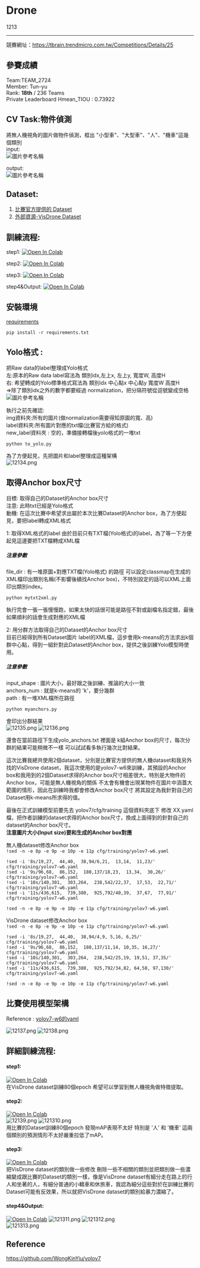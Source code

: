 # Drone
1213

---
競賽網址：https://tbrain.trendmicro.com.tw/Competitions/Details/25


## 參賽成績
Team:TEAM_2724  
Member: Tun-yu  
Rank: **18th** / 236 Teams   
Private Leaderboard Hmean_TIOU : 0.73922


## CV Task:物件偵測  
將無人機視角的圖片做物件偵測，框出 "小型車"、"大型車"、"人"、"機車"這幾個類別  
input:  
![圖片參考名稱](https://upload.cc/i1/2022/12/13/FwcZ4g.png)


output:  
![圖片參考名稱](https://upload.cc/i1/2022/12/13/0K7CAD.png)


## Dataset:

1.   [比賽官方提供的 Dataset](https://tbrain.trendmicro.com.tw/Competitions/Details/25)
2.   [外部資源-VisDrone Dataset](https://github.com/VisDrone/VisDrone-Dataset)
  
## 訓練流程:

 step1: [![Open In Colab](https://colab.research.google.com/assets/colab-badge.svg)](https://colab.research.google.com/drive/1-RwWhtqdBMtCI226RUF_BpXLFYLewwYt?usp=sharing)

 step2: [![Open In Colab](https://colab.research.google.com/assets/colab-badge.svg)](https://colab.research.google.com/drive/1m2ie2S5gNybBC9RhVMmHyge8_XYzmlCS?usp=sharing)

   step3: [![Open In Colab](https://colab.research.google.com/assets/colab-badge.svg)](https://colab.research.google.com/drive/1JVfrnnpC6W3X3Yu1a53eN0xMh3OwsEZN?usp=sharing)

   step4&Output: [![Open In Colab](https://colab.research.google.com/assets/colab-badge.svg)](https://colab.research.google.com/drive/1QIcEhmJzFcMCfSqRyzZKm5JLr4Dqz0qN?usp=sharing)


## 安裝環境   
[requirements](https://github.com/WongKinYiu/yolov7/blob/main/requirements.txt)

```
pip install -r requirements.txt
```


## Yolo格式 :  
把Raw data的label整理成Yolo格式  
左:原本的Raw data label寫法為 類別idx,左上x, 左上y, 寬度W, 高度H  
右: 希望轉成的Yolo標準格式寫法為 類別idx 中心點x 中心點y 寬度W 高度H  
=>除了類別idx之外的數字都要經過 normalization，把分隔符號從逗號變成空格
![圖片參考名稱](https://upload.cc/i1/2022/12/14/yQL2YG.png)

執行之前先確認:  
    img資料夾:所有的圖片(做normalization需要得知原圖的寬、高)  
    label資料夾:所有圖片對應的txt檔(比賽官方給的格式)  
    new_label資料夾 : 空的，準備接轉檔後yolo格式的一堆txt 
```
python to_yolo.py
```
為了方便起見，先把圖片和label整理成這種架構  
![12134.png](https://upload.cc/i1/2022/12/14/RQYVoy.png)


## 取得Anchor box尺寸
目標: 取得自己的Dataset的Anchor box尺寸  
注意: 此時txt已經是Yolo格式  
動機: 在這次比賽中希望求出屬於本次比賽Dataset的Anchor box，為了方便起見，要把label轉成XML格式

1: 取得XML格式的label
由於目前只有TXT檔(Yolo格式)的label，為了等一下方便起見這邊要把TXT檔轉成XML檔  

##### 注意參數 
file_dir : 有一堆原圖+對應TXT檔(Yolo格式) 的路徑 
可以設定classmap在生成的XML檔印出類別名稱(不影響後續找Anchor box)，不特別設定的話可以XML上面印出類別index。
```
python mytxt2xml.py
```
執行完會一張一張慢慢跑，如果太快的話很可能是路徑不對或副檔名指定錯，最後如果順利的話會生成對應的XML檔


2: 用分群方法取得自己的Dataset的Anchor box尺寸  
目前已經得到所有Dataset圖片 label的XML檔，這步會用k-means的方法求出k個群中心點，得到一組針對此Dataset的Anchor box，提供之後訓練Yolo模型時使用。  

##### 注意參數    
input_shape : 圖片大小，最好跟之後訓練、推論的大小一致  
anchors_num : 就是k-means的 'k'，要分幾群  
path : 有一堆XML檔所在路徑  
```
python myanchors.py
```
會印出分群結果  
![12135.png](https://upload.cc/i1/2022/12/13/WXAJCG.png)
![12136.png](https://upload.cc/i1/2022/12/13/Ig8jhb.jpg)
  
還會在當前路徑下生成yolo_anchors.txt 裡面是 k組Anchor box的尺寸，每次分群的結果可能稍微不一樣 可以試試看多執行幾次比對結果。
  
這次比賽我總共使用2個dataset，分別是比賽官方提供的無人機dataset和我另外找的VisDrone dataset，我這次使用的是yolov7-w6來訓練，其預設的Anchor box和我用到的2個Dataset求得的Anchor box尺寸相差很大，特別是大物件的Anchor box，可能是無人機視角的關係 不太會有機會出現某物件在圖片中涵蓋大範圍的情形，因此在訓練時我都會修改Anchor box尺寸 將其設定為我針對自己的Dataset用k-means所求得的值。  

最後在正式訓練模型前要先去 yolov7/cfg/training 這個資料夾底下 修改  XX.yaml 檔，把作者訓練的dataset求得的Anchor box尺寸，換成上面得到的針對自己的dataset的Anchor box尺寸。  
**注意圖片大小(Input size)要和生成的Anchor box對應**

無人機dataset修改Anchor box  
`!sed -n -e 8p -e 9p -e 10p -e 11p cfg/training/yolov7-w6.yaml`
```
!sed -i '8s/19,27,  44,40,  38,94/6,21,  13,14,  11,23/' cfg/training/yolov7-w6.yaml
!sed -i '9s/96,68,  86,152,  180,137/18,23,  13,34,  30,26/' cfg/training/yolov7-w6.yaml
!sed -i '10s/140,301,  303,264,  238,542/22,37,  17,53,  22,71/' cfg/training/yolov7-w6.yaml
!sed -i '11s/436,615,  739,380,  925,792/40,39,  37,67,  77,91/' cfg/training/yolov7-w6.yaml
```
`!sed -n -e 8p -e 9p -e 10p -e 11p cfg/training/yolov7-w6.yaml`
  
  
VisDrone dataset修改Anchor box  
`!sed -n -e 8p -e 9p -e 10p -e 11p cfg/training/yolov7-w6.yaml`
```
!sed -i '8s/19,27,  44,40,  38,94/4,9, 5,16, 6,25/' cfg/training/yolov7-w6.yaml
!sed -i '9s/96,68,  86,152,  180,137/11,14, 10,35, 16,27/' cfg/training/yolov7-w6.yaml
!sed -i '10s/140,301,  303,264,  238,542/25,19, 19,51, 37,35/' cfg/training/yolov7-w6.yaml
!sed -i '11s/436,615,  739,380,  925,792/34,82, 64,58, 97,130/' cfg/training/yolov7-w6.yaml
```
`!sed -n -e 8p -e 9p -e 10p -e 11p cfg/training/yolov7-w6.yaml`


## 比賽使用模型架構

Reference :  [yolov7-w6的yaml](https://github.com/WongKinYiu/yolov7/blob/main/cfg/training/yolov7-w6.yaml)
  
![12137.png](https://upload.cc/i1/2022/12/13/MiS6pP.png)
![12138.png](https://upload.cc/i1/2022/12/13/7138iO.png)  


## 詳細訓練流程:
#### step1: 
[![Open In Colab](https://colab.research.google.com/assets/colab-badge.svg)](https://colab.research.google.com/drive/1-RwWhtqdBMtCI226RUF_BpXLFYLewwYt?usp=sharing)  
 在VisDrone dataset訓練80個epoch 希望可以學習到無人機視角做特徵提取。 


#### step2: 
[![Open In Colab](https://colab.research.google.com/assets/colab-badge.svg)](https://colab.research.google.com/drive/1m2ie2S5gNybBC9RhVMmHyge8_XYzmlCS?usp=sharing)  
![12139.png](https://upload.cc/i1/2022/12/13/QqSFbT.png)
![121310.png](https://upload.cc/i1/2022/12/13/znDfET.png)  
 用比賽的Dataset訓練80個epoch 發現mAP表現不太好 特別是 ’人’ 和 ’機車’ 這兩個類別的預測情形不太好嚴重拉低了mAP。


#### step3: 
[![Open In Colab](https://colab.research.google.com/assets/colab-badge.svg)](https://colab.research.google.com/drive/1JVfrnnpC6W3X3Yu1a53eN0xMh3OwsEZN?usp=sharing)  
把VisDrone dataset的類別做一些修改 刪除一些不相關的類別並把類別做一些濃縮變成跟比賽的Dataset的類別一樣，像是VisDrone dataset有細分走在路上的行人和坐著的人，有細分普通的小轎車和休旅車，我認為細分這些對於在訓練比賽的Dataset可能有反效果，所以就把VisDrone dataset的類別給暴力濃縮了。

#### step4&Output: 
[![Open In Colab](https://colab.research.google.com/assets/colab-badge.svg)](https://colab.research.google.com/drive/1QIcEhmJzFcMCfSqRyzZKm5JLr4Dqz0qN?usp=sharing)
![121311.png](https://upload.cc/i1/2022/12/13/TBWzvS.png)
![121312.png](https://upload.cc/i1/2022/12/13/pJs9X0.png)  
![121313.png](https://upload.cc/i1/2022/12/13/VNpH2T.png) 


## Reference
https://github.com/WongKinYiu/yolov7
